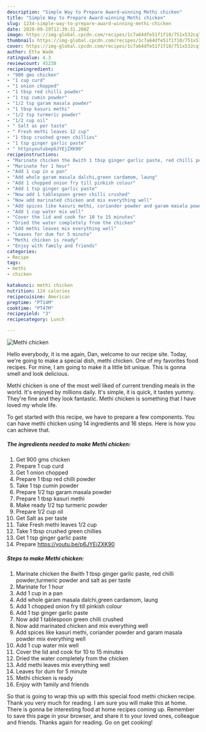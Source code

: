 ```yaml
---
description: "Simple Way to Prepare Award-winning Methi chicken"
title: "Simple Way to Prepare Award-winning Methi chicken"
slug: 1234-simple-way-to-prepare-award-winning-methi-chicken
date: 2020-09-29T12:39:31.200Z
image: https://img-global.cpcdn.com/recipes/1c7a64dfe51f1f10/751x532cq70/methi-chicken-recipe-main-photo.jpg
thumbnail: https://img-global.cpcdn.com/recipes/1c7a64dfe51f1f10/751x532cq70/methi-chicken-recipe-main-photo.jpg
cover: https://img-global.cpcdn.com/recipes/1c7a64dfe51f1f10/751x532cq70/methi-chicken-recipe-main-photo.jpg
author: Etta Wade
ratingvalue: 4.3
reviewcount: 45238
recipeingredient:
- "900 gms chicken"
- "1 cup curd"
- "1 onion chopped"
- "1 tbsp red chilli powder"
- "1 tsp cumin powder"
- "1/2 tsp garam masala powder"
- "1 tbsp kasuri methi"
- "1/2 tsp turmeric powder"
- "1/2 cup oil"
- " Salt as per taste"
- " Fresh methi leaves 12 cup"
- "1 tbsp crushed green chillies"
- "1 tsp ginger garlic paste"
- " httpsyoutubep6JYEjZXK90"
recipeinstructions:
- "Marinate chicken the 8with 1 tbsp ginger garlic paste, red chilli powder,turmeric powder and salt as per taste"
- "Marinate for 1 hour"
- "Add 1 cup in a pan"
- "Add whole garam masala dalchi,green cardamom, laung"
- "Add 1 chopped onion fry till pinkish colour"
- "Add 1 tsp ginger garlic paste"
- "Now add 1 tablespoon green chilli crushed"
- "Now add marinated chicken and mix everything well"
- "Add spices like kasuri methi, coriander powder and garam masala powder mix everything well"
- "Add 1 cup water mix well"
- "Cover the lid and cook for 10 to 15 minutes"
- "Dried the water completely from the chicken"
- "Add methi leaves mix everything well"
- "Leaves for dum for 5 minute"
- "Methi chicken is ready"
- "Enjoy with family and friends"
categories:
- Recipe
tags:
- methi
- chicken

katakunci: methi chicken 
nutrition: 124 calories
recipecuisine: American
preptime: "PT14M"
cooktime: "PT47M"
recipeyield: "3"
recipecategory: Lunch

---
```



![Methi chicken](https://img-global.cpcdn.com/recipes/1c7a64dfe51f1f10/751x532cq70/methi-chicken-recipe-main-photo.jpg)

Hello everybody, it is me again, Dan, welcome to our recipe site. Today, we're going to make a special dish, methi chicken. One of my favorites food recipes. For mine, I am going to make it a little bit unique. This is gonna smell and look delicious.

Methi chicken is one of the most well liked of current trending meals in the world. It's enjoyed by millions daily. It's simple, it is quick, it tastes yummy. They're fine and they look fantastic. Methi chicken is something that I have loved my whole life.




To get started with this recipe, we have to prepare a few components. You can have methi chicken using 14 ingredients and 16 steps. Here is how you can achieve that.

<!--inarticleads1-->

##### The ingredients needed to make Methi chicken:

1. Get 900 gms chicken
1. Prepare 1 cup curd
1. Get 1 onion chopped
1. Prepare 1 tbsp red chilli powder
1. Take 1 tsp cumin powder
1. Prepare 1/2 tsp garam masala powder
1. Prepare 1 tbsp kasuri methi
1. Make ready 1/2 tsp turmeric powder
1. Prepare 1/2 cup oil
1. Get  Salt as per taste
1. Take  Fresh methi leaves 1/2 cup
1. Take 1 tbsp crushed green chillies
1. Get 1 tsp ginger garlic paste
1. Prepare  https://youtu.be/p6JYEjZXK90




<!--inarticleads2-->

##### Steps to make Methi chicken:

1. Marinate chicken the 8with 1 tbsp ginger garlic paste, red chilli powder,turmeric powder and salt as per taste
1. Marinate for 1 hour
1. Add 1 cup in a pan
1. Add whole garam masala dalchi,green cardamom, laung
1. Add 1 chopped onion fry till pinkish colour
1. Add 1 tsp ginger garlic paste
1. Now add 1 tablespoon green chilli crushed
1. Now add marinated chicken and mix everything well
1. Add spices like kasuri methi, coriander powder and garam masala powder mix everything well
1. Add 1 cup water mix well
1. Cover the lid and cook for 10 to 15 minutes
1. Dried the water completely from the chicken
1. Add methi leaves mix everything well
1. Leaves for dum for 5 minute
1. Methi chicken is ready
1. Enjoy with family and friends




So that is going to wrap this up with this special food methi chicken recipe. Thank you very much for reading. I am sure you will make this at home. There is gonna be interesting food at home recipes coming up. Remember to save this page in your browser, and share it to your loved ones, colleague and friends. Thanks again for reading. Go on get cooking!
